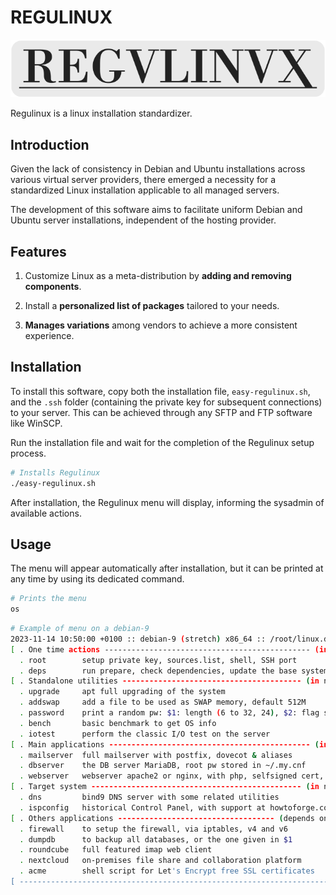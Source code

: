 # REGULINUX

![Regulinux Logo](/longo.png)

Regulinux is a linux installation standardizer.

## Introduction

Given the lack of consistency in Debian and Ubuntu installations across various virtual server providers, there emerged a necessity for a standardized Linux installation applicable to all managed servers.

The development of this software aims to facilitate uniform Debian and Ubuntu server installations, independent of the hosting provider.

## Features

1. Customize Linux as a meta-distribution by **adding and removing components**.

2. Install a **personalized list of packages** tailored to your needs.

3. **Manages variations** among vendors to achieve a more consistent experience.

## Installation

To install this software, copy both the installation file, `easy-regulinux.sh`, and the `.ssh` folder (containing the private key for subsequent connections) to your server. This can be achieved through any SFTP and FTP software like WinSCP.

Run the installation file and wait for the completion of the Regulinux setup process.

```bash
# Installs Regulinux
./easy-regulinux.sh
```

After installation, the Regulinux menu will display, informing the sysadmin of available actions.

## Usage

The menu will appear automatically after installation, but it can be printed at any time by using its dedicated command.

```bash
# Prints the menu
os
```

```bash
# Example of menu on a debian-9
2023-11-14 10:50:00 +0100 :: debian-9 (stretch) x86_64 :: /root/linux.debian-9.stretch.x86_64
[ . One time actions ---------------------------------------------- (in recommended order) -- ]
  . root        setup private key, sources.list, shell, SSH port
  . deps        run prepare, check dependencies, update the base system, setup firewall
[ . Standalone utilities ---------------------------------------- (in no particular order) -- ]
  . upgrade     apt full upgrading of the system
  . addswap     add a file to be used as SWAP memory, default 512M
  . password    print a random pw: $1: length (6 to 32, 24), $2: flag strong
  . bench       basic benchmark to get OS info
  . iotest      perform the classic I/O test on the server
[ . Main applications --------------------------------------------- (in recommended order) -- ]
  . mailserver  full mailserver with postfix, dovecot & aliases
  . dbserver    the DB server MariaDB, root pw stored in ~/.my.cnf
  . webserver   webserver apache2 or nginx, with php, selfsigned cert, adminer
[ . Target system ----------------------------------------------- (in no particular order) -- ]
  . dns         bind9 DNS server with some related utilities
  . ispconfig   historical Control Panel, with support at howtoforge.com
[ . Others applications ----------------------------------- (depends on main applications) -- ]
  . firewall    to setup the firewall, via iptables, v4 and v6
  . dumpdb      to backup all databases, or the one given in $1
  . roundcube   full featured imap web client
  . nextcloud   on-premises file share and collaboration platform
  . acme        shell script for Let's Encrypt free SSL certificates
[ ------------------------------------------------------------------------------------------- ]
```
